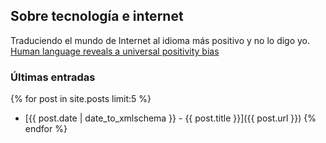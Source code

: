 ## Sobre tecnología e internet

Traduciendo el mundo de Internet al idioma más positivo y no lo digo yo.
[Human language reveals a universal positivity bias](https://www.pnas.org/content/112/8/2389)

### Últimas entradas
{% for post in site.posts limit:5 %}
* [{{ post.date | date_to_xmlschema }} - {{ post.title }}]({{ post.url }})
{% endfor %}
